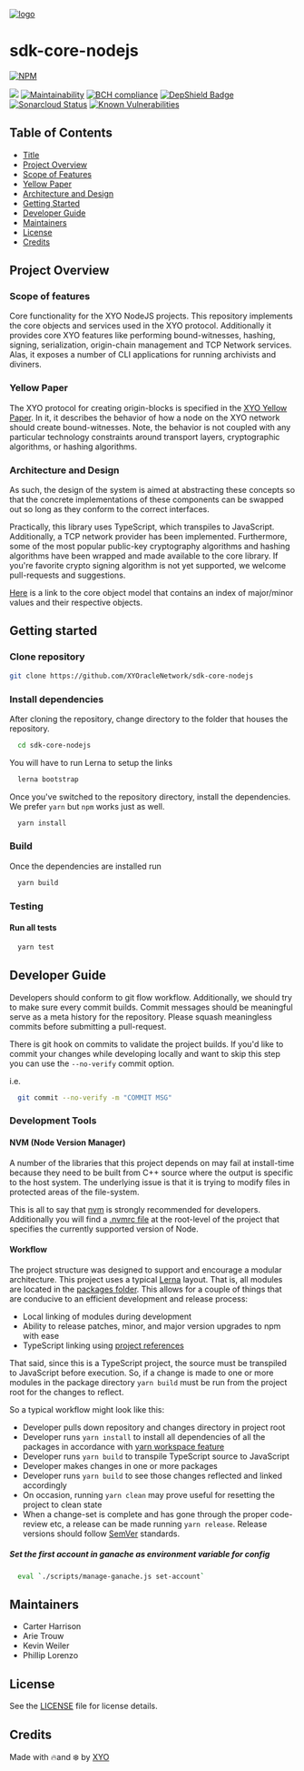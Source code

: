 [logo]: https://cdn.xy.company/img/brand/XYO_full_colored.png

[![logo]](https://xyo.network)

# sdk-core-nodejs

[![NPM](https://img.shields.io/npm/v/@xyo-network/sdk-core-nodejs.svg?style=plastic)](https://www.npmjs.com/package/@xyo-network/sdk-core-nodejs)

![](https://github.com/XYOracleNetwork/sdk-core-nodejs/workflows/CI/badge.svg?branch=develop) [![Maintainability](https://api.codeclimate.com/v1/badges/f3dd4f4d35e1bd9eeabc/maintainability)](https://codeclimate.com/github/XYOracleNetwork/sdk-core-nodejs/maintainability) [![BCH compliance](https://bettercodehub.com/edge/badge/XYOracleNetwork/sdk-core-nodejs?branch=master)](https://bettercodehub.com/) [![DepShield Badge](https://depshield.sonatype.org/badges/XYOracleNetwork/sdk-core-nodejs/depshield.svg)](https://depshield.github.io) 
[![Sonarcloud Status](https://sonarcloud.io/api/project_badges/measure?project=XYOracleNetwork_sdk-core-nodejs&metric=alert_status)](https://sonarcloud.io/dashboard?id=XYOracleNetwork_sdk-core-nodejs) 
[![Known Vulnerabilities](https://snyk.io/test/github/XYOracleNetwork/sdk-core-nodejs/badge.svg?targetFile=package.json)](https://snyk.io/test/github/XYOracleNetwork/sdk-core-nodejs?targetFile=package.json)

## Table of Contents

-   [Title](#sdk-core-nodejs)
-   [Project Overview](#project-overview)
-   [Scope of Features](#scope-of-features)
-   [Yellow Paper](#yellow-paper)
-   [Architecture and Design](#architecture-and-design)
-   [Getting Started](#getting-started)
-   [Developer Guide](#developer-guide)
-   [Maintainers](#maintainers)
-   [License](#license)
-   [Credits](#credits)

## Project Overview

### Scope of features

Core functionality for the XYO NodeJS projects. This repository implements
the core objects and services used in the XYO protocol. Additionally it provides core XYO features like performing bound-witnesses, hashing, signing, serialization, origin-chain management and TCP Network services. Alas, it exposes a number of CLI applications for running archivists and diviners.

### Yellow Paper

The XYO protocol for creating origin-blocks is specified in the [XYO Yellow Paper](https://docs.xyo.network/XYO-Yellow-Paper.pdf). In it, it describes the behavior of how a node on the XYO network should create bound-witnesses. Note, the behavior is not coupled with any particular technology constraints around transport layers, cryptographic algorithms, or hashing algorithms.

### Architecture and Design

As such, the design of the system is aimed at abstracting these concepts
so that the concrete implementations of these components can be swapped out so long as they conform to the correct interfaces.

Practically, this library uses TypeScript, which transpiles to JavaScript. Additionally, a TCP network provider has been implemented. Furthermore, some of the most popular public-key cryptography algorithms and hashing algorithms have been wrapped and made available to the core library. If you're favorite crypto signing algorithm is not yet supported, we welcome pull-requests and suggestions.

[Here](https://github.com/XYOracleNetwork/spec-coreobjectmodel-tex) is a link to the core object model that contains an index of major/minor values and their respective objects.

## Getting started

### Clone repository

```sh
git clone https://github.com/XYOracleNetwork/sdk-core-nodejs
```

### Install dependencies

After cloning the repository, change directory to the folder that houses the repository.

```sh
  cd sdk-core-nodejs
```

You will have to run Lerna to setup the links

```sh
  lerna bootstrap
```

Once you've switched to the repository directory, install the dependencies. We prefer `yarn` but `npm` works just as well.

```sh
  yarn install
```

### Build

Once the dependencies are installed run

```sh
  yarn build
```

### Testing

#### Run all tests

```sh
  yarn test
```

## Developer Guide

Developers should conform to git flow workflow. Additionally, we should try to make sure
every commit builds. Commit messages should be meaningful serve as a meta history for the
repository. Please squash meaningless commits before submitting a pull-request.

There is git hook on commits to validate the project builds. If you'd like to commit your changes
while developing locally and want to skip this step you can use the `--no-verify` commit option.

i.e.

```sh
  git commit --no-verify -m "COMMIT MSG"
```

### Development Tools

#### NVM (Node Version Manager)

A number of the libraries that this project depends on may fail at install-time because they need to be built from C++ source where the output is specific to the host system. The underlying issue is that it is trying to modify files in protected areas of the file-system.

This is all to say that [nvm](https://github.com/creationix/nvm) is strongly recommended for developers. Additionally you will find a [.nvmrc file](.nvmrc) at the root-level of the project that specifies the currently supported version of Node.

#### Workflow

The project structure was designed to support and encourage a modular architecture. This project uses a typical [Lerna](https://lernajs.io/) layout. That is, all modules are located in the [packages folder](packages). This allows for a couple of things that are conducive to an efficient development and release process:

-   Local linking of modules during development
-   Ability to release patches, minor, and major version upgrades to npm with ease
-   TypeScript linking using [project references](https://www.typescriptlang.org/docs/handbook/project-references.html)

That said, since this is a TypeScript project, the source must be transpiled to JavaScript before execution. So, if a change is made to one or more modules in the package directory `yarn build` must be run from the project root for the changes to reflect.

So a typical workflow might look like this:

-   Developer pulls down repository and changes directory in project root
-   Developer runs `yarn install` to install all dependencies of all the packages in accordance with [yarn workspace feature](https://yarnpkg.com/lang/en/docs/workspaces/)
-   Developer runs `yarn build` to transpile TypeScript source to JavaScript
-   Developer makes changes in one or more packages
-   Developer runs `yarn build` to see those changes reflected and linked accordingly
-   On occasion, running `yarn clean` may prove useful for resetting the project to clean state
-   When a change-set is complete and has gone through the proper code-review etc, a release can be made running `yarn release`. Release versions should follow [SemVer](https://semver.org/) standards.

##### Set the first account in ganache as environment variable for config

```sh
  eval `./scripts/manage-ganache.js set-account`
```

## Maintainers

-   Carter Harrison
-   Arie Trouw
-   Kevin Weiler 
-   Phillip Lorenzo

## License

See the [LICENSE](LICENSE) file for license details.

## Credits

Made with 🔥and ❄️ by [XYO](https://www.xyo.network)
